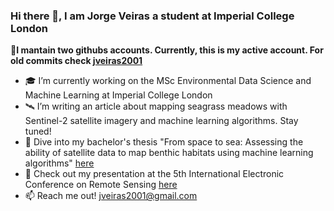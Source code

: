### Hi there 👋, I am Jorge Veiras a student at Imperial College London

**🚀I mantain two githubs accounts. Currently, this is my active account. For old commits check [jveiras2001](https://github.com/jveiras2001)**

- 🎓 I’m currently working on the MSc Environmental Data Science and Machine Learning at Imperial College London
- 🛰️ I’m writing an article about mapping seagrass meadows with Sentinel-2 satellite imagery and machine learning algorithms. Stay tuned!
- 🌊 Dive into my bachelor's thesis "From space to sea: Assessing the ability of satellite data to map benthic habitats using machine learning algorithms" [here](https://drive.google.com/file/d/1kdN7q99bOXoVTBQNSySetjr4nsgLwON0/view?usp=drive_link)
- 🌱 Check out my presentation at the 5th International Electronic Conference on Remote Sensing [here](https://sciforum.net/event/ECRS2023/keynote/307e9b9d51e1074b79ababbdffbd8759/presentation_video/VideoPresentation1694609915.mp4)
- 📫 Reach me out! jveiras2001@gmail.com
